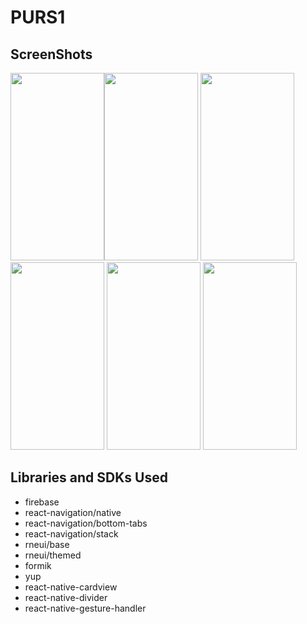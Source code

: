 # PURS1

## ScreenShots

<img src="https://user-images.githubusercontent.com/52178976/202219160-fe5c58a3-6d9a-4bd6-8d5c-22d704f3b85e.jpg" width="150" height="300"><img src="https://user-images.githubusercontent.com/52178976/202219226-e9120c82-1e35-4fc3-87ee-ad7577bc79e7.jpg" width="150" height="300">
<img src="https://user-images.githubusercontent.com/52178976/202219233-523354d0-a244-4365-adf3-abaa2abf5351.jpg" width="150" height="300">
<img src="https://user-images.githubusercontent.com/52178976/202219242-ebcbe02a-739d-4562-86cc-e78c3ea1d297.jpg" width="150" height="300">
<img src="https://user-images.githubusercontent.com/52178976/202219251-c0b31aed-a833-4298-a246-3fcb675d2712.jpg" width="150" height="300">
<img src="https://user-images.githubusercontent.com/52178976/202219263-0cf2a5e1-0728-47b4-b28d-557f3249ec6c.jpg" width="150" height="300">


## Libraries and SDKs Used
- firebase 
- react-navigation/native
- react-navigation/bottom-tabs
- react-navigation/stack
- rneui/base
- rneui/themed
- formik
- yup
- react-native-cardview
- react-native-divider
- react-native-gesture-handler

